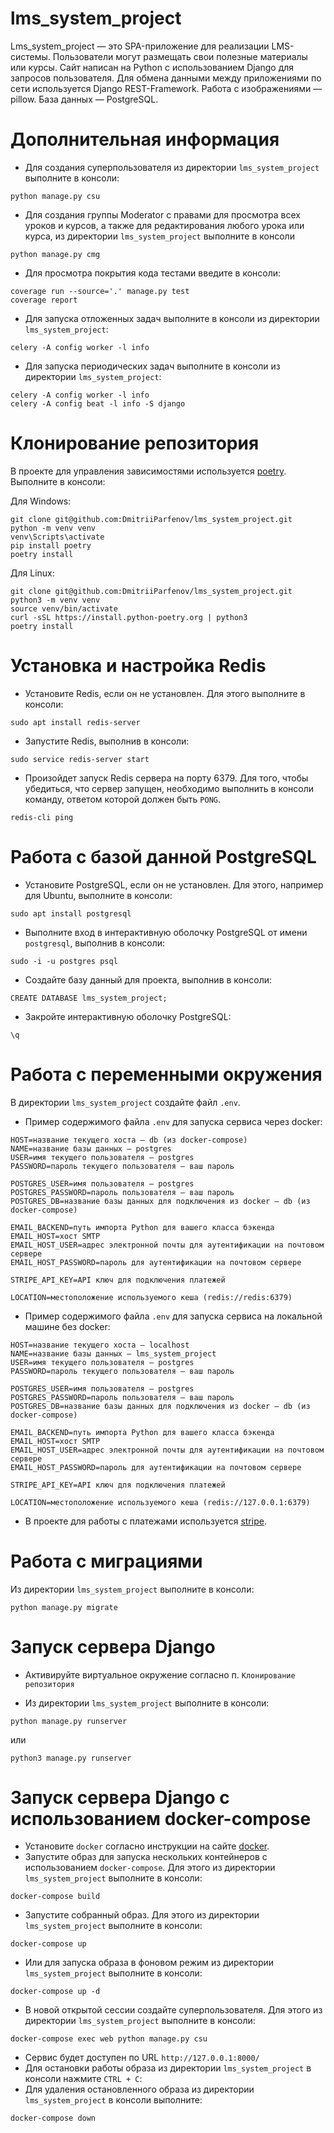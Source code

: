# lms_system_project

Lms_system_project — это SPA-приложение для реализации LMS-системы. Пользователи могут размещать свои полезные материалы или курсы.
Сайт написан на Python с использованием Django для запросов пользователя. Для обмена данными между приложениями по сети используется Django REST-Framework. 
Работа с изображениями — pillow. База данных — PostgreSQL.

# Дополнительная информация

- Для создания суперпользователя из директории `lms_system_project` выполните в консоли: </br>
```
python manage.py csu
```
- Для создания группы Moderator с правами для просмотра всех уроков и курсов, а также для редактирования любого урока
или курса, из директории `lms_system_project` выполните в консоли
```
python manage.py cmg
```
- Для просмотра покрытия кода тестами введите в консоли:
```
coverage run --source='.' manage.py test
coverage report
```

- Для запуска отложенных задач выполните в консоли из директории `lms_system_project`: </br>
```
celery -A config worker -l info
```

- Для запуска периодических задач выполните в консоли из директории `lms_system_project`: </br>
```
celery -A config worker -l info
celery -A config beat -l info -S django
```

# Клонирование репозитория

В проекте для управления зависимостями используется [poetry](https://python-poetry.org/). </br>
Выполните в консоли: </br>

Для Windows: </br>
```
git clone git@github.com:DmitriiParfenov/lms_system_project.git
python -m venv venv
venv\Scripts\activate
pip install poetry
poetry install
```

Для Linux: </br>
```
git clone git@github.com:DmitriiParfenov/lms_system_project.git
python3 -m venv venv
source venv/bin/activate
curl -sSL https://install.python-poetry.org | python3
poetry install
```
# Установка и настройка Redis

- Установите Redis, если он не установлен. Для этого выполните в консоли:
```
sudo apt install redis-server
``` 
- Запустите Redis, выполнив в консоли:
```
sudo service redis-server start
``` 
- Произойдет запуск Redis сервера на порту 6379. Для того, чтобы убедиться, что сервер запущен, необходимо выполнить
в консоли команду, ответом которой должен быть `PONG`.
```
redis-cli ping
```

# Работа с базой данной PostgreSQL

- Установите PostgreSQL, если он не установлен. Для этого, например для Ubuntu, выполните в консоли:
```
sudo apt install postgresql
```
- Выполните вход в интерактивную оболочку PostgreSQL от имени `postgresql`, выполнив в консоли:
```
sudo -i -u postgres psql
```
- Создайте базу данный для проекта, выполнив в консоли:
```
CREATE DATABASE lms_system_project;
```
- Закройте интерактивную оболочку PostgreSQL:
```
\q
```
# Работа с переменными окружения

В директории `lms_system_project` создайте файл `.env`.
- Пример содержимого файла `.env` для запуска сервиса через docker:
```
HOST=название текущего хоста — db (из docker-compose)
NAME=название базы данных — postgres
USER=имя текущего пользователя — postgres
PASSWORD=пароль текущего пользователя — ваш пароль

POSTGRES_USER=имя пользователя — postgres
POSTGRES_PASSWORD=пароль пользователя — ваш пароль 
POSTGRES_DB=название базы данных для подключения из docker — db (из docker-compose)

EMAIL_BACKEND=путь импорта Python для вашего класса бэкенда
EMAIL_HOST=хост SMTP
EMAIL_HOST_USER=адрес электронной почты для аутентификации на почтовом сервере
EMAIL_HOST_PASSWORD=пароль для аутентификации на почтовом сервере

STRIPE_API_KEY=API ключ для подключения платежей

LOCATION=местоположение используемого кеша (redis://redis:6379)
``` 
- Пример содержимого файла `.env` для запуска сервиса на локальной машине без docker:
```
HOST=название текущего хоста — localhost
NAME=название базы данных — lms_system_project
USER=имя текущего пользователя — postgres
PASSWORD=пароль текущего пользователя — ваш пароль

POSTGRES_USER=имя пользователя — postgres
POSTGRES_PASSWORD=пароль пользователя — ваш пароль 
POSTGRES_DB=название базы данных для подключения из docker — db (из docker-compose)

EMAIL_BACKEND=путь импорта Python для вашего класса бэкенда
EMAIL_HOST=хост SMTP
EMAIL_HOST_USER=адрес электронной почты для аутентификации на почтовом сервере
EMAIL_HOST_PASSWORD=пароль для аутентификации на почтовом сервере

STRIPE_API_KEY=API ключ для подключения платежей

LOCATION=местоположение используемого кеша (redis://127.0.0.1:6379)
``` 
- В проекте для работы с платежами используется [stripe](https://stripe.com/docs/api). </br>

# Работа с миграциями

Из директории `lms_system_project` выполните в консоли: </br>

```
python manage.py migrate
```

# Запуск сервера Django

- Активируйте виртуальное окружение согласно п. `Клонирование репозитория` </br>

- Из директории `lms_system_project` выполните в консоли: </br>
```
python manage.py runserver
```  
или 
```
python3 manage.py runserver
```

# Запуск сервера Django c использованием docker-compose

- Установите `docker` согласно инструкции на сайте [docker](https://www.docker.com/get-started/). </br>
- Запустите образ для запуска нескольких контейнеров с использованием `docker-compose`. Для этого из директории `lms_system_project` выполните в консоли: </br>
```
docker-compose build
```
- Запустите собранный образ. Для этого из директории `lms_system_project` выполните в консоли: </br>
```
docker-compose up
```
- Или для запуска образа в фоновом режим из директории `lms_system_project` выполните в консоли: </br>
```
docker-compose up -d
```
- В новой открытой сессии создайте суперпользователя. Для этого из директории `lms_system_project` выполните в консоли: </br>
```
docker-compose exec web python manage.py csu
```
- Сервис будет доступен по URL `http://127.0.0.1:8000/` </br>
- Для остановки работы образа из директории `lms_system_project` в консоли нажмите `CTRL + C`: </br>
- Для удаления остановленного образа из директории `lms_system_project` в консоли выполните: </br>
```
docker-compose down
```